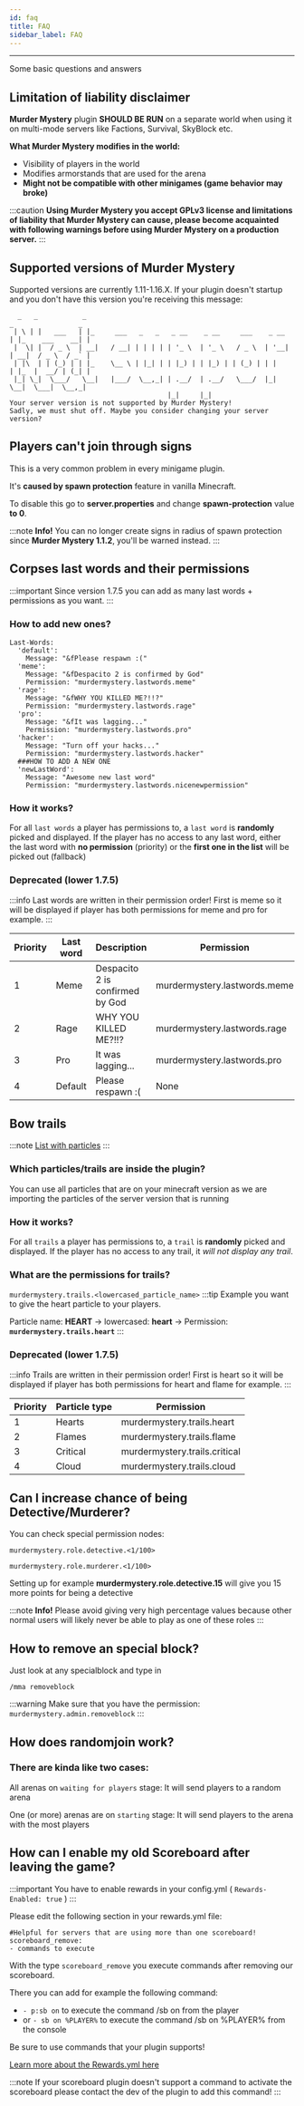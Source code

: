 ```yaml
---
id: faq
title: FAQ
sidebar_label: FAQ
---
```

---
Some basic questions and answers

##  **Limitation of liability disclaimer**

**Murder Mystery** plugin **SHOULD BE RUN** on a separate world when using it on multi-mode servers like Factions, Survival, SkyBlock etc.

**What Murder Mystery modifies in the world:**

* Visibility of players in the world
* Modifies armorstands that are used for the arena  
* **Might not be compatible with other minigames \(game behavior may broke\)**

:::caution
 **Using Murder Mystery you accept GPLv3 license and limitations of liability that Murder Mystery can cause, please become acquainted with following warnings before using Murder Mystery on a production server.**
:::

## Supported versions of Murder Mystery

Supported versions are currently 1.11-1.16.X. If your plugin doesn't startup and you don't have this version you're receiving this message:

```text
  _   _           _                                                    _                _
 | \ | |   ___   | |_     ___   _   _   _ __    _ __     ___    _ __  | |_    ___    __| |
 |  \| |  / _ \  | __|   / __| | | | | | '_ \  | '_ \   / _ \  | '__| | __|  / _ \  / _` |
 | |\  | | (_) | | |_    \__ \ | |_| | | |_) | | |_) | | (_) | | |    | |_  |  __/ | (_| |
 |_| \_|  \___/   \__|   |___/  \__,_| | .__/  | .__/   \___/  |_|     \__|  \___|  \__,_|
                                       |_|     |_|
Your server version is not supported by Murder Mystery!
Sadly, we must shut off. Maybe you consider changing your server version?
```

## Players can't join through signs

This is a very common problem in every minigame plugin.

It's **caused by spawn protection** feature in vanilla Minecraft.

To disable this go to **server.properties** and change **spawn-protection** value **to 0**.

:::note
 **Info!** You can no longer create signs in radius of spawn protection since **Murder Mystery 1.1.2**, you'll be warned instead.
:::

## Corpses last words and their permissions

:::important
Since version 1.7.5 you can add as many last words + permissions as you want.
:::

### How to add new ones?

    Last-Words:
      'default':
        Message: "&fPlease respawn :("
      'meme':
        Message: "&fDespacito 2 is confirmed by God"
        Permission: "murdermystery.lastwords.meme"
      'rage':
        Message: "&fWHY YOU KILLED ME?!!?"
        Permission: "murdermystery.lastwords.rage"
      'pro':
        Message: "&fIt was lagging..."
        Permission: "murdermystery.lastwords.pro"
      'hacker':
        Message: "Turn off your hacks..."
        Permission: "murdermystery.lastwords.hacker"
      ###HOW TO ADD A NEW ONE
      'newLastWord':
        Message: "Awesome new last word"
        Permission: "murdermystery.lastwords.nicenewpermission"

### How it works?
For all `last words` a player has permissions to, a `last word` is **randomly** picked and displayed.
If the player has no access to any last word, either the last word with **no permission** (priority) or the **first one in the list** will be picked out (fallback)


### Deprecated (lower 1.7.5)
:::info
Last words are written in their permission order! First is meme so it will be displayed if player has both permissions for meme and pro for example.
:::

| Priority | Last word | Description                     | Permission                   |
|----------|-----------|---------------------------------|------------------------------|
| 1        | Meme      | Despacito 2 is confirmed by God | murdermystery.lastwords.meme |
| 2        | Rage      | WHY YOU KILLED ME?!!?           | murdermystery.lastwords.rage |
| 3        | Pro       | It was lagging...               | murdermystery.lastwords.pro  |
| 4        | Default   | Please respawn :\(              | None                         |


## Bow trails

:::note
[List with particles](https://minecraft.gamepedia.com/Particles)
:::

### Which particles/trails are inside the plugin?
You can use all particles that are on your minecraft version as we are importing the particles of the server version that is running

### How it works?
For all `trails` a player has permissions to, a `trail` is **randomly** picked and displayed. 
If the player has no access to any trail, it _will not display any trail_.

### What are the permissions for trails?
`murdermystery.trails.<lowercased_particle_name>`
:::tip
Example you want to give the heart particle to your players.

Particle name: **HEART** -> lowercased: **heart** -> Permission: **`murdermystery.trails.heart`**
:::

### Deprecated (lower 1.7.5)
:::info
 Trails are written in their permission order! First is heart so it will be displayed if player has both permissions for heart and flame for example.
:::

| Priority | Particle type | Permission                    |
|----------|---------------|-------------------------------|
| 1        | Hearts        | murdermystery.trails.heart    |
| 2        | Flames        | murdermystery.trails.flame    |
| 3        | Critical      | murdermystery.trails.critical |
| 4        | Cloud         | murdermystery.trails.cloud    |


## Can I increase chance of being Detective/Murderer?

You can check special permission nodes:

```text
murdermystery.role.detective.<1/100>
```

```text
murdermystery.role.murderer.<1/100>
```

Setting up for example **murdermystery.role.detective.15** will give you 15 more points for being a detective

:::note
 **Info!** Please avoid giving very high percentage values because other normal users will likely never be able to play as one of these roles
:::

## How to remove an special block?

Just look at any specialblock and type in

```text
/mma removeblock
```

:::warning
Make sure that you have the permission: `murdermystery.admin.removeblock`
:::

## How does randomjoin work?

### There are kinda like two cases:

All arenas on `waiting for players` stage: It will send players to a random arena

One (or more) arenas are on `starting` stage: It will send players to the arena with the most players

## How can I enable my old Scoreboard after leaving the game?

:::important
You have to enable rewards in your config.yml ( `Rewards-Enabled: true` )
:::

Please edit the following section in your rewards.yml file:

    #Helpful for servers that are using more than one scoreboard!
    scoreboard_remove:
    - commands to execute

With the type `scoreboard_remove` you execute commands after removing our scoreboard.

There you can add for example the following command:
* `- p:sb on` to execute the command /sb on from the player
* or `- sb on %PLAYER%` to execute the command /sb on %PLAYER% from the console

Be sure to use commands that your plugin supports!

[Learn more about the Rewards.yml here](plugin-files-explained.md)

:::note
If your scoreboard plugin doesn't support a command to activate the scoreboard please contact the dev of the plugin to add this command!
:::